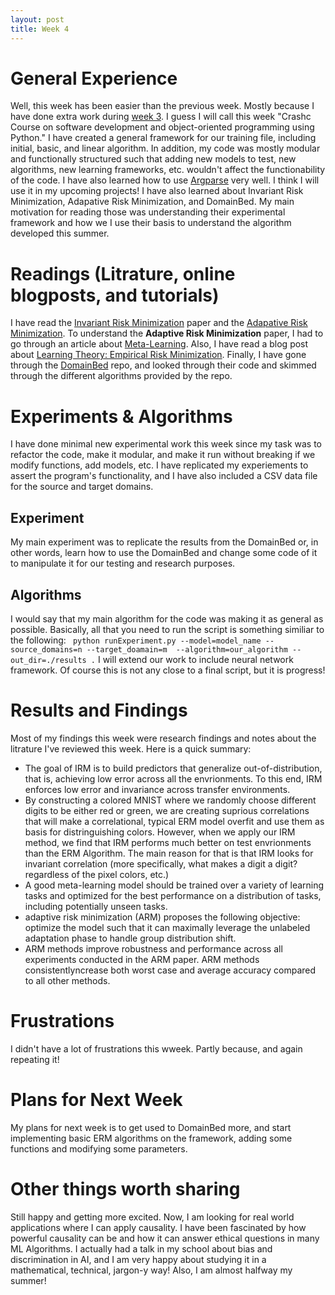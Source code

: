 ```yaml
---
layout: post
title: Week 4 
---
```

# General Experience 
Well, this week has been easier than the previous week. Mostly because I have done extra work during [week 3](https://elsayeaa.github.io/week3/). I guess I will call this week "Crashc Course on software development and object-oriented programming using Python." I have created a general framework for our training file, including initial, basic, and linear algorithm. In addition, my code was mostly modular and functionally structured such that adding new models to test, new algorithms, new learning frameworks, etc. wouldn't affect the functionability of the code. I have also learned how to use [Argparse](https://docs.python.org/3/library/argparse.html) very well. I think I will use it in my upcoming projects! I have also learned about Invariant Risk Minimization, Adapative Risk Minimization, and DomainBed. My main motivation for reading those was understanding their experimental framework and how we I use their basis to understand the algorithm developed this summer.  
# Readings (Litrature, online blogposts, and tutorials) 
I have read the [Invariant Risk Minimization](https://arxiv.org/abs/1907.02893) paper and the [Adapative Risk Minimization](https://arxiv.org/abs/2007.02931). To understand the **Adaptive Risk Minimization** paper, I had to go through an article about [Meta-Learning](https://lilianweng.github.io/lil-log/2018/11/30/meta-learning.html). Also,  I have read a blog post about [Learning Theory: Empirical Risk Minimization](https://towardsdatascience.com/learning-theory-empirical-risk-minimization-d3573f90ff77). Finally, I have gone through the [DomainBed](https://github.com/facebookresearch/DomainBed) repo, and looked through their code and skimmed through the different algorithms provided by the repo.
# Experiments & Algorithms

I have done minimal new experimental work this week since my task was to refactor the code, make it modular, and make it run without breaking if we modify functions, add models, etc. I have replicated my experiements to assert the program's functionality, and I have also included a CSV data file for the source and target domains. 

## Experiment

My main experiment was to replicate the results from the DomainBed or, in other words, learn how to use the DomainBed and change some code of it to manipulate it for our testing and research purposes. 

## Algorithms 

I would say that my main algorithm for the code was making it as general as possible. Basically, all that you need to run the script is something similiar to the following: 
` python runExperiment.py --model=model_name --source_domains=n --target_doamain=m  --algorithm=our_algorithm --out_dir=./results .` 
I will extend our work to include neural network framework. Of course this is not any close to a final script, but it is progress! 

# Results and Findings 
Most of my findings this week were research findings and notes about the litrature I've reviewed this week. Here is a quick summary: 
* The goal of IRM is to build predictors that generalize out-of-distribution, that is, achieving low error across all the envrionments. To this end, IRM enforces low error and invariance across transfer environments. 
* By constructing a colored MNIST where we randomly choose different digits to be either red or green, we are creating suprious correlations that will make a correlational, typical ERM model overfit and use them as basis for distringuishing colors. However, when we apply our IRM method, we find that IRM performs much better on test envrionments than the ERM Algorithm. The main reason for that is that IRM looks for invariant correlation (more specifically, what makes a digit a digit? regardless of the pixel colors, etc.) 
* A good meta-learning model should be trained over a variety of learning tasks and optimized for the best performance on a distribution of tasks, including potentially unseen tasks. 
* adaptive risk minimization (ARM)  proposes the following objective: optimize the model such that it can maximally leverage the unlabeled adaptation phase to handle group distribution shift. 
* ARM methods improve robustness and performance across all experiments conducted in the ARM paper. ARM methods consistentlyncrease both worst case and average accuracy compared to all other methods. 

# Frustrations
I didn't have a lot of frustrations this wweek. Partly because, and again repeating it!

# Plans for Next Week 

My plans for next week is to get used to DomainBed more, and start implementing basic ERM algorithms on the framework, adding some functions and modifying some parameters. 

# Other things worth sharing

Still happy and getting more excited. Now, I am looking for real world applications where I can apply causality. I have been fascinated by how powerful causality can be and how it can answer ethical questions in many ML Algorithms. I actually had a talk in my school about bias and discrimination in AI, and I am very happy about studying it in a mathematical, technical, jargon-y way! Also, I am almost halfway my summer! 
